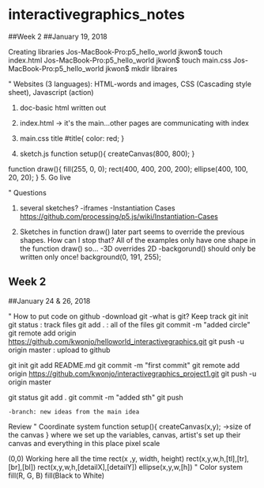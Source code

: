 # interactivegraphics_notes
##Week 2
##January 19, 2018
	
Creating libraries 
Jos-MacBook-Pro:p5_hello_world jkwon$ touch index.html
Jos-MacBook-Pro:p5_hello_world jkwon$ touch main.css
Jos-MacBook-Pro:p5_hello_world jkwon$ mkdir libraires

"	Websites (3 languages): 
HTML-words and images, CSS (Cascading style sheet), Javascript (action)

1.	doc-basic html written out
2.	index.html -> it's the main…other pages are communicating with index

3.	main.css title
#title{
    color: red;
}

4.	sketch.js
function setup(){
    createCanvas(800, 800);
}

function draw(){
    fill(255, 0, 0);
    rect(400, 400, 200, 200);
    ellipse(400, 100, 20, 20);
}
5.	Go live

"	Questions
1.	several sketches?
-iframes
-Instantiation Cases https://github.com/processing/p5.js/wiki/Instantiation-Cases

2.	Sketches in function draw() later part seems to override the previous shapes. How can I stop that? All of the examples only have one shape in the function draw() so…
-3D overrides 2D
	-backgorund() should only be written only once!
    background(0, 191, 255);

## Week 2
##January 24 & 26, 2018

"	How to put code on github
-download git
-what is git? Keep track
git init
git status : track files
git add . : all of the files
git commit -m "added circle"
git remote add origin https://github.com/kwonjo/helloworld_interactivegraphics.git
git push -u origin master : upload to github

git init
git add README.md
git commit -m "first commit"
git remote add origin https://github.com/kwonjo/interactivegraphics_project1.git
git push -u origin master


git status
git add .
git commit -m "added sth"
git push

	-branch: new ideas from the main idea
Review
"	Coordinate system
function setup(){
createCanvas(x,y); ->size of the canvas
} 
where we set up the variables, canvas, artist's set up their canvas and everything in this place
pixel scale
	


(0,0)
	Working here all the time
	rect(x ,y, width, height)
rect(x,y,w,h,[tl],[tr],[br],[bl])
rect(x,y,w,h,[detailX],[detailY])
	ellipse(x,y,w,[h])
"	Color system
fill(R, G, B)
fill(Black to White)
